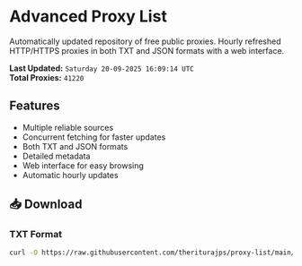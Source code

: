 # Advanced Proxy List

Automatically updated repository of free public proxies. Hourly refreshed HTTP/HTTPS proxies in both TXT and JSON formats with a web interface.

**Last Updated:** `Saturday 20-09-2025 16:09:14 UTC`  
**Total Proxies:** `41220`

## Features
- Multiple reliable sources
- Concurrent fetching for faster updates
- Both TXT and JSON formats
- Detailed metadata
- Web interface for easy browsing
- Automatic hourly updates

## 📥 Download

### TXT Format
```bash
curl -O https://raw.githubusercontent.com/theriturajps/proxy-list/main/proxies.txt